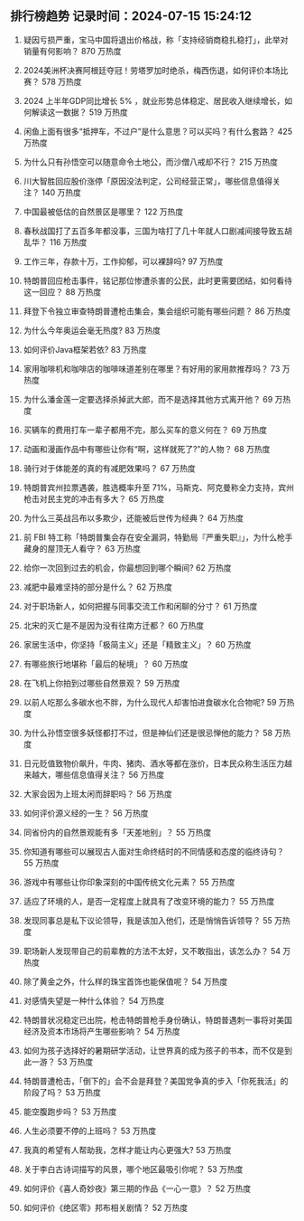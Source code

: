 
## 排行榜趋势 记录时间：2024-07-15 15:24:12
  
  1. 疑因亏损严重，宝马中国将退出价格战，称「支持经销商稳扎稳打」，此举对销量有何影响？ 870 万热度
    
  2. 2024美洲杯决赛阿根廷夺冠！劳塔罗加时绝杀，梅西伤退，如何评价本场比赛？ 578 万热度
    
  3. 2024 上半年GDP同比增长 5% ，就业形势总体稳定、居民收入继续增长，如何解读这一数据？ 519 万热度
    
  4. 闲鱼上面有很多“抵押车，不过户”是什么意思？可以买吗？有什么套路？ 425 万热度
    
  5. 为什么只有孙悟空可以随意命令土地公，而沙僧八戒却不行？ 215 万热度
    
  6. 川大智胜回应股价涨停「原因没法判定，公司经营正常」，哪些信息值得关注？ 140 万热度
    
  7. 中国最被低估的自然景区是哪里？ 122 万热度
    
  8. 春秋战国打了五百多年都没事，三国为啥打了几十年就人口剧减间接导致五胡乱华？ 116 万热度
    
  9. 工作三年，存款十万，工作抑郁，可以裸辞吗? 97 万热度
    
  10. 特朗普回应枪击事件，铭记那位惨遭杀害的公民，此时更需要团结，如何看待这一回应？ 88 万热度
    
  11. 拜登下令独立审查特朗普遭枪击集会，集会组织可能有哪些问题？ 86 万热度
    
  12. 为什么今年奥运会毫无热度? 83 万热度
    
  13. 如何评价Java框架若依? 83 万热度
    
  14. 家用咖啡机和咖啡店的咖啡味道差别在哪里？有好用的家用款推荐吗？ 73 万热度
    
  15. 为什么潘金莲一定要选择杀掉武大郎，而不是选择其他方式离开他？ 69 万热度
    
  16. 买辆车的费用打车一辈子都用不完，那么买车的意义何在？ 69 万热度
    
  17. 动画和漫画作品中有哪些让你有“啊，这样就死了?”的人物？ 68 万热度
    
  18. 骑行对于体能差的真的有减肥效果吗？ 67 万热度
    
  19. 特朗普宾州拉票遇袭，胜选概率升至 71%，马斯克、阿克曼称全力支持，宾州枪击对民主党的冲击有多大？ 65 万热度
    
  20. 为什么三英战吕布以多欺少，还能被后世传为经典？ 64 万热度
    
  21. 前 FBI 特工称「特朗普集会存在安全漏洞，特勤局『严重失职』」，为什么枪手藏身的屋顶无人看守？ 63 万热度
    
  22. 给你一次回到过去的机会，你最想回到哪个瞬间? 62 万热度
    
  23. 减肥中最难坚持的部分是什么？ 62 万热度
    
  24. 对于职场新人，如何把握与同事交流工作和闲聊的分寸？ 61 万热度
    
  25. 北宋的灭亡是不是因为没有往南方迁都？ 60 万热度
    
  26. 家居生活中，你坚持「极简主义」还是「精致主义」？ 60 万热度
    
  27. 有哪些旅行地堪称「最后的秘境」？ 60 万热度
    
  28. 在飞机上你拍到过哪些自然景观？ 59 万热度
    
  29. 以前人吃那么多碳水也不胖，为什么现代人却害怕进食碳水化合物呢? 59 万热度
    
  30. 为什么孙悟空很多妖怪都打不过，但是神仙们还是很忌惮他的能力？ 58 万热度
    
  31. 日元贬值致物价飙升，牛肉、猪肉、酒水等都在涨价，日本民众称生活压力越来越大，哪些信息值得关注？ 56 万热度
    
  32. 大家会因为上班太闲而辞职吗？ 56 万热度
    
  33. 如何评价源义经的一生？ 56 万热度
    
  34. 同省份内的自然景观能有多「天差地别」？ 55 万热度
    
  35. 你知道有哪些可以展现古人面对生命终结时的不同情感和态度的临终诗句？ 55 万热度
    
  36. 游戏中有哪些让你印象深刻的中国传统文化元素？ 55 万热度
    
  37. 适应了环境的人，是否一定程度上就具有了改变环境的能力？ 55 万热度
    
  38. 发现同事总是私下议论领导，我是该加入他们，还是悄悄告诉领导？ 55 万热度
    
  39. 职场新人发现带自己的前辈教的方法不太好，又不敢指出，该怎么办？ 54 万热度
    
  40. 除了黄金之外，什么样的珠宝首饰也能保值呢？ 54 万热度
    
  41. 对感情失望是一种什么体验？ 54 万热度
    
  42. 特朗普状况稳定已出院，枪击特朗普枪手身份确认，特朗普遇刺一事将对美国经济及资本市场将产生哪些影响？ 54 万热度
    
  43. 如何为孩子选择好的暑期研学活动，让世界真的成为孩子的书本，而不仅是到此一游？ 53 万热度
    
  44. 特朗普遭枪击，「倒下的」会不会是拜登？美国党争真的步入「你死我活」的阶段了吗？ 53 万热度
    
  45. 能空腹跑步吗？ 53 万热度
    
  46. 人生必须要不停的上班吗？ 53 万热度
    
  47. 我真的希望有人帮助我，怎样才能让内心更强大? 53 万热度
    
  48. 关于李白古诗词描写的风景，哪个地区最吸引你呢？ 53 万热度
    
  49. 如何评价《喜人奇妙夜》第三期的作品《一心一意》？ 52 万热度
    
  50. 如何评价《绝区零》邦布相关剧情？ 52 万热度
    